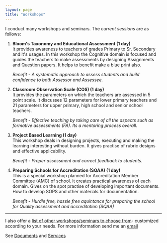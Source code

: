 ```yaml
---
layout: page
title: "Workshops"
---
```


I conduct many workshops and seminars. The _current sessions_ are as follows:

1.  **Bloom's Taxonomy and Educational Assessment (1 day)**
    <br />
    It provides awareness to teachers of grades Primary to Sr. Secondary and it's
    usages. In this workshop the Cognitive domain is focused and guides the teachers to make
    assessments by designing Assignments and Question papers. It helps to benefit
    make a blue print also.

    *Benefit - A systematic approach to assess students and build confidence to
    both Assessor and Assessee.*

2.  **Classroom Observation Scale (COS) (1 day)**
    <br />
    It provides the parameters on which the teachers are assessed in 5 point scale.
    It discusses 12 parameters for lower primary teachers and 21 parameters for
    upper primary, high school and senior school teachers.

    *Benefit - Effective teaching by taking care of all the aspects such as formative
    assessments (FA). Its a mentoring process overall.*

3.  **Project Based Learning (1 day)**
    <br />
    This workshop deals in designing projects, executing and making the learning
    interesting without burden. It gives practise of rubric designs and effective
    applicability.

    *Benefit - Proper assessment and correct feedback to students.*

4.  **Preparing Schools for Accreditation (SQAA) (1 day)**
    <br />
    This is a special workshop planned for Accreditation Member Committee (AMC) of
    school. It creates practical awareness of each domain. Gives on the spot practise
    of developing important documents. How to develop SOPS and other materials for
    documentation.

    *Benefit - Hurdle free, hassle free aquintance for preparing the school for Quality assessment and accreditation (SQAA)*

******

I also offer a [list of other workshops/seminars to choose from](/workshops/customized-workshops)- customized according to your needs.
For more information send me an <a href="mailto:rks_201159@yahoo.co.in">email</a>

See [Documents](/documents) and [Services](/services)
